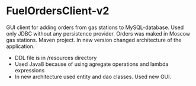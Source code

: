 # FuelOrdersClient-v2
GUI client for adding orders from gas stations to MySQL-database. Used only JDBC without any persistence provider. Orders was maked in Moscow gas stations. Maven project. In new version changed architecture of the application.

- DDL file is in /resources directory
- Used Java8 because of using agregate operations and lambda expressions
- In new architecture used entity and dao classes. Used new GUI.
